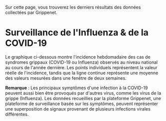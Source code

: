 Sur cette page, vous trouverez les derniers résultats des données collectées par Grippenet.
<br />

# Surveillance de l'Influenza & de la COVID-19

Le graphique ci-dessous montre l'incidence hebdomadaire des cas de syndromes grippaux (COVID-19 ou Influenza) observés au niveau national au cours de l'année dernière. Les points individuels représentent la valeur réelle de l'incidence, tandis que la ligne continue représente une moyenne des valeurs mesurées dans une fenêtre de deux semaines.

<lineandscatterchart
  data-url="resources/switzerland/visualizations/covid_incidence_series_fr.json"
/>

<lineandscatterchart
  data-url="resources/switzerland/visualizations/ili_incidence_series_fr.json"
/>

**Remarque** : Les principaux symptômes d'une infection à la COVID-19 peuvent aussi bien être provoqués par d'autres virus, comme les virus de la grippe (Influenza). Les données recueillies par la plateforme Grippenet, une plateforme de surveillance basée sur les symptômes, peuvent représenter une superposition de signaux provenant de plusieurs infections virales différentes.

